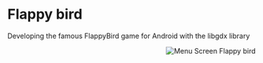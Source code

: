 # Flappy bird 
Developing the famous FlappyBird game for Android with the libgdx library

<img align="right" alt="Menu Screen Flappy bird" src="https://i.postimg.cc/qM3cYFDB/Screenshot-20200518-130914-1.png" />
